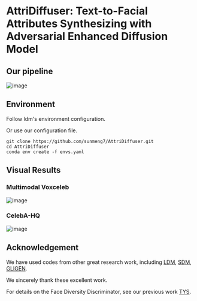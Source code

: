 # AttriDiffuser: Text-to-Facial Attributes Synthesizing with Adversarial Enhanced Diffusion Model 

## Our pipeline

![image](https://github.com/sunmeng7/AttriDiffuser/assets/50901976/1ff5a504-09b9-4f91-9f63-5f6a78d61ae6)


## Environment 
Follow ldm's environment configuration. 

Or use our configuration file.

```
git clone https://github.com/sunmeng7/AttriDiffuser.git
cd AttriDiffuser
conda env create -f envs.yaml
```

## Visual Results
### Multimodal Voxceleb
![image](https://github.com/sunmeng7/AttriDiffuser/assets/50901976/0d4ab89e-9ca1-4521-9e0e-361b51661ead)

### CelebA-HQ
![image](https://github.com/sunmeng7/AttriDiffuser/assets/50901976/8bf26873-cdc0-45b0-9a46-d169e8aaf437)

## Acknowledgement
We have used codes from other great research work, including 
[LDM](https://github.com/CompVis/latent-diffusion), 
[SDM](https://github.com/Stability-AI/stablediffusion), 
[GLIGEN](https://github.com/gligen/GLIGEN).

We sincerely thank these excellent work.

For details on the Face Diversity Discriminator, see our previous work [TYS](https://github.com/sunmeng7/TYS).


